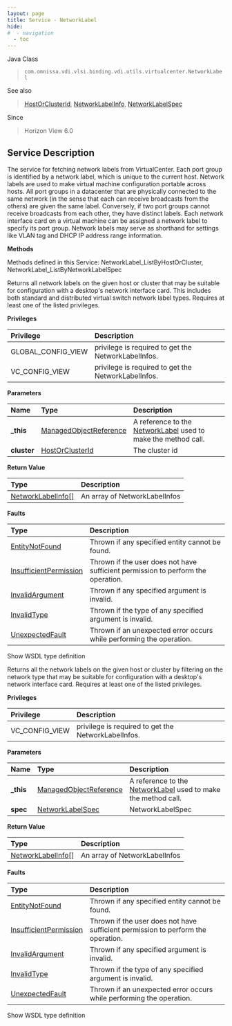 ```yaml
---
layout: page
title: Service - NetworkLabel
hide:
#  - navigation
  - toc
---
```








Java Class
> `com.omnissa.vdi.vlsi.binding.vdi.utils.virtualcenter.NetworkLabel`

See also
> [HostOrClusterId](vdi.entity.HostOrClusterId.md), [NetworkLabelInfo](vdi.utils.virtualcenter.NetworkLabel.NetworkLabelInfo.md), [NetworkLabelSpec](vdi.utils.virtualcenter.NetworkLabel.NetworkLabelSpec.md)

Since
> Horizon View 6.0





## Service Description

The service for fetching network labels from VirtualCenter.
Each port group is identified by a network label, which is unique to the current host. Network labels are used to make virtual machine configuration portable across hosts. All port groups in a datacenter that are physically connected to the same network (in the sense that each can receive broadcasts from the others) are given the same label. Conversely, if two port groups cannot receive broadcasts from each other, they have distinct labels.
Each network interface card on a virtual machine can be assigned a network label to specify its port group. Network labels may serve as shorthand for settings like VLAN tag and DHCP IP address range information.

**Methods**

Methods defined in this Service:
NetworkLabel_ListByHostOrCluster, NetworkLabel_ListByNetworkLabelSpec




Returns all network labels on the given host or cluster that may be suitable for configuration with a desktop's network interface card. This includes both standard and distributed virtual switch network label types. Requires at least one of the listed privileges.

**Privileges**

Privilege | Description
:---|:---
GLOBAL_CONFIG_VIEW|  privilege is required to get the NetworkLabelInfos.
VC_CONFIG_VIEW|  privilege is required to get the NetworkLabelInfos.



**Parameters**

 Name | Type | Description
:---|:---|:---
**_this**| [ManagedObjectReference](vmodl.ManagedObjectReference.md)|  A reference to the [NetworkLabel](vdi.utils.virtualcenter.NetworkLabel.md) used to make the method call.
**cluster**| [HostOrClusterId](vdi.entity.HostOrClusterId.md)|  The cluster id




**Return Value**

Type | Description
:---|:---
[NetworkLabelInfo[]](vdi.utils.virtualcenter.NetworkLabel.NetworkLabelInfo.md)| An array of NetworkLabelInfos



**Faults**

Type | Description
:---|:---
[EntityNotFound](vdi.fault.EntityNotFound.md)| Thrown if any specified entity cannot be found.
[InsufficientPermission](vdi.fault.InsufficientPermission.md)| Thrown if the user does not have sufficient permission to perform the operation.
[InvalidArgument](vdi.fault.InvalidArgument.md)| Thrown if any specified argument is invalid.
[InvalidType](vdi.fault.InvalidType.md)| Thrown if the type of any specified argument is invalid.
[UnexpectedFault](vdi.fault.UnexpectedFault.md)| Thrown if an unexpected error occurs while performing the operation.

Show WSDL type definition







Returns all the network labels on the given host or cluster by filtering on the network type that may be suitable for configuration with a desktop's network interface card. Requires at least one of the listed privileges.

**Privileges**

Privilege | Description
:---|:---
VC_CONFIG_VIEW|  privilege is required to get the NetworkLabelInfos.



**Parameters**

 Name | Type | Description
:---|:---|:---
**_this**| [ManagedObjectReference](vmodl.ManagedObjectReference.md)|  A reference to the [NetworkLabel](vdi.utils.virtualcenter.NetworkLabel.md) used to make the method call.
**spec**| [NetworkLabelSpec](vdi.utils.virtualcenter.NetworkLabel.NetworkLabelSpec.md)|  NetworkLabelSpec




**Return Value**

Type | Description
:---|:---
[NetworkLabelInfo[]](vdi.utils.virtualcenter.NetworkLabel.NetworkLabelInfo.md)| An array of NetworkLabelInfos



**Faults**

Type | Description
:---|:---
[EntityNotFound](vdi.fault.EntityNotFound.md)| Thrown if any specified entity cannot be found.
[InsufficientPermission](vdi.fault.InsufficientPermission.md)| Thrown if the user does not have sufficient permission to perform the operation.
[InvalidArgument](vdi.fault.InvalidArgument.md)| Thrown if any specified argument is invalid.
[InvalidType](vdi.fault.InvalidType.md)| Thrown if the type of any specified argument is invalid.
[UnexpectedFault](vdi.fault.UnexpectedFault.md)| Thrown if an unexpected error occurs while performing the operation.

Show WSDL type definition












 
